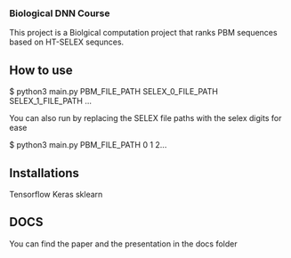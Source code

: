 ### Biological DNN Course

This project is a Biolgical computation project that ranks PBM sequences based on HT-SELEX sequnces.

## How to use

$ python3 main.py PBM_FILE_PATH SELEX_0_FILE_PATH SELEX_1_FILE_PATH ...

You can also run by replacing the SELEX file paths with the selex digits for ease

$ python3 main.py PBM_FILE_PATH 0 1 2...

## Installations

Tensorflow
Keras
sklearn

## DOCS
You can find the paper and the presentation in the docs folder

